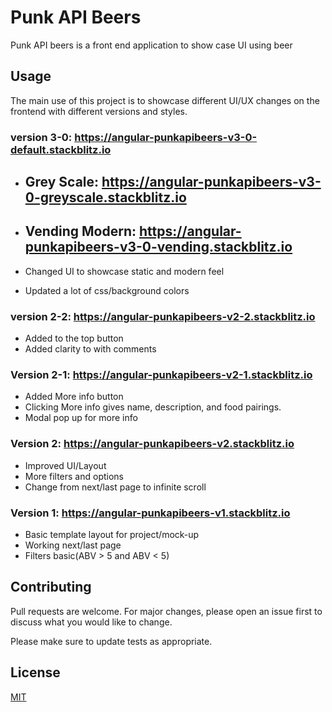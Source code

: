 # Punk API Beers

Punk API beers is a front end application to show case UI using beer

## Usage



The main use of this project is to showcase different UI/UX changes on the frontend with different versions and styles.
### version 3-0: https://angular-punkapibeers-v3-0-default.stackblitz.io
  
  - ## Grey Scale: https://angular-punkapibeers-v3-0-greyscale.stackblitz.io
  - ## Vending Modern: https://angular-punkapibeers-v3-0-vending.stackblitz.io


- Changed UI to showcase static and modern feel
- Updated a lot of css/background colors

### version 2-2: https://angular-punkapibeers-v2-2.stackblitz.io

- Added to the top button
- Added clarity to with comments

### Version 2-1: https://angular-punkapibeers-v2-1.stackblitz.io

- Added More info button
- Clicking More info gives name, description, and food pairings.
- Modal pop up for more info

### Version 2: https://angular-punkapibeers-v2.stackblitz.io

- Improved UI/Layout
- More filters and options
- Change from next/last page to infinite scroll

### Version 1: https://angular-punkapibeers-v1.stackblitz.io

- Basic template layout for project/mock-up
- Working next/last page
- Filters basic(ABV > 5 and ABV < 5)

## Contributing
Pull requests are welcome. For major changes, please open an issue first to discuss what you would like to change.

Please make sure to update tests as appropriate.

## License
[MIT](https://choosealicense.com/licenses/mit/)
